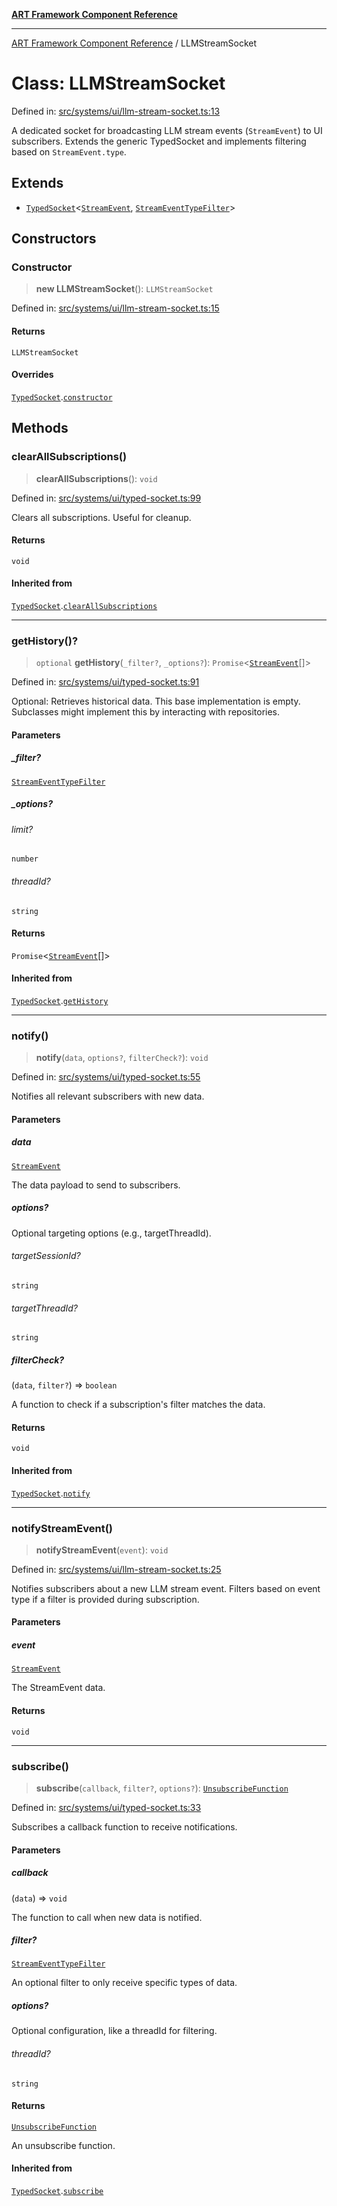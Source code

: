 [**ART Framework Component Reference**](../README.md)

***

[ART Framework Component Reference](../README.md) / LLMStreamSocket

# Class: LLMStreamSocket

Defined in: [src/systems/ui/llm-stream-socket.ts:13](https://github.com/hashangit/ART/blob/fe46dfaaacd3f198d9540925c3184fcab0f9c813/src/systems/ui/llm-stream-socket.ts#L13)

A dedicated socket for broadcasting LLM stream events (`StreamEvent`) to UI subscribers.
Extends the generic TypedSocket and implements filtering based on `StreamEvent.type`.

## Extends

- [`TypedSocket`](TypedSocket.md)\<[`StreamEvent`](../interfaces/StreamEvent.md), [`StreamEventTypeFilter`](../type-aliases/StreamEventTypeFilter.md)\>

## Constructors

### Constructor

> **new LLMStreamSocket**(): `LLMStreamSocket`

Defined in: [src/systems/ui/llm-stream-socket.ts:15](https://github.com/hashangit/ART/blob/fe46dfaaacd3f198d9540925c3184fcab0f9c813/src/systems/ui/llm-stream-socket.ts#L15)

#### Returns

`LLMStreamSocket`

#### Overrides

[`TypedSocket`](TypedSocket.md).[`constructor`](TypedSocket.md#constructor)

## Methods

### clearAllSubscriptions()

> **clearAllSubscriptions**(): `void`

Defined in: [src/systems/ui/typed-socket.ts:99](https://github.com/hashangit/ART/blob/fe46dfaaacd3f198d9540925c3184fcab0f9c813/src/systems/ui/typed-socket.ts#L99)

Clears all subscriptions. Useful for cleanup.

#### Returns

`void`

#### Inherited from

[`TypedSocket`](TypedSocket.md).[`clearAllSubscriptions`](TypedSocket.md#clearallsubscriptions)

***

### getHistory()?

> `optional` **getHistory**(`_filter?`, `_options?`): `Promise`\<[`StreamEvent`](../interfaces/StreamEvent.md)[]\>

Defined in: [src/systems/ui/typed-socket.ts:91](https://github.com/hashangit/ART/blob/fe46dfaaacd3f198d9540925c3184fcab0f9c813/src/systems/ui/typed-socket.ts#L91)

Optional: Retrieves historical data. This base implementation is empty.
Subclasses might implement this by interacting with repositories.

#### Parameters

##### \_filter?

[`StreamEventTypeFilter`](../type-aliases/StreamEventTypeFilter.md)

##### \_options?

###### limit?

`number`

###### threadId?

`string`

#### Returns

`Promise`\<[`StreamEvent`](../interfaces/StreamEvent.md)[]\>

#### Inherited from

[`TypedSocket`](TypedSocket.md).[`getHistory`](TypedSocket.md#gethistory)

***

### notify()

> **notify**(`data`, `options?`, `filterCheck?`): `void`

Defined in: [src/systems/ui/typed-socket.ts:55](https://github.com/hashangit/ART/blob/fe46dfaaacd3f198d9540925c3184fcab0f9c813/src/systems/ui/typed-socket.ts#L55)

Notifies all relevant subscribers with new data.

#### Parameters

##### data

[`StreamEvent`](../interfaces/StreamEvent.md)

The data payload to send to subscribers.

##### options?

Optional targeting options (e.g., targetThreadId).

###### targetSessionId?

`string`

###### targetThreadId?

`string`

##### filterCheck?

(`data`, `filter?`) => `boolean`

A function to check if a subscription's filter matches the data.

#### Returns

`void`

#### Inherited from

[`TypedSocket`](TypedSocket.md).[`notify`](TypedSocket.md#notify)

***

### notifyStreamEvent()

> **notifyStreamEvent**(`event`): `void`

Defined in: [src/systems/ui/llm-stream-socket.ts:25](https://github.com/hashangit/ART/blob/fe46dfaaacd3f198d9540925c3184fcab0f9c813/src/systems/ui/llm-stream-socket.ts#L25)

Notifies subscribers about a new LLM stream event.
Filters based on event type if a filter is provided during subscription.

#### Parameters

##### event

[`StreamEvent`](../interfaces/StreamEvent.md)

The StreamEvent data.

#### Returns

`void`

***

### subscribe()

> **subscribe**(`callback`, `filter?`, `options?`): [`UnsubscribeFunction`](../type-aliases/UnsubscribeFunction.md)

Defined in: [src/systems/ui/typed-socket.ts:33](https://github.com/hashangit/ART/blob/fe46dfaaacd3f198d9540925c3184fcab0f9c813/src/systems/ui/typed-socket.ts#L33)

Subscribes a callback function to receive notifications.

#### Parameters

##### callback

(`data`) => `void`

The function to call when new data is notified.

##### filter?

[`StreamEventTypeFilter`](../type-aliases/StreamEventTypeFilter.md)

An optional filter to only receive specific types of data.

##### options?

Optional configuration, like a threadId for filtering.

###### threadId?

`string`

#### Returns

[`UnsubscribeFunction`](../type-aliases/UnsubscribeFunction.md)

An unsubscribe function.

#### Inherited from

[`TypedSocket`](TypedSocket.md).[`subscribe`](TypedSocket.md#subscribe)
